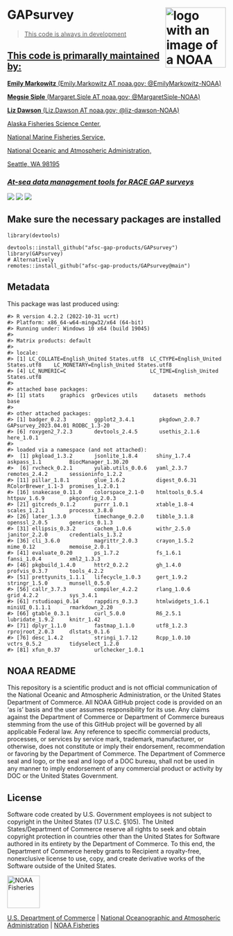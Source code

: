 <!-- README.md is generated from README.Rmd. Please edit that file -->

# GAPsurvey <a href={https://afsc-gap-products.github.io/GAPsurvey}><img src="man/figures/logo.png" align="right" width=139 height=139 alt="logo with an image of a NOAA Fisheries report" />

> This code is always in development

## This code is primarally maintained by:

**Emily Markowitz** (Emily.Markowitz AT noaa.gov; @EmilyMarkowitz-NOAA)

**Megsie Siple** (Margaret.Siple AT noaa.gov; @MargaretSiple-NOAA)

**Liz Dawson** (Liz.Dawson AT noaa.gov; @liz-dawson-NOAA)

Alaska Fisheries Science Center,

National Marine Fisheries Service,

National Oceanic and Atmospheric Administration,

Seattle, WA 98195

### *At-sea data management tools for RACE GAP surveys*

[![](https://img.shields.io/badge/devel%20version-2023.04.01-blue.svg)](https://github.com/afsc-gap-products/GAPsurvey)
[![](https://img.shields.io/badge/lifecycle-maturing-blue.svg)](https://lifecycle.r-lib.org/articles/stages.html#maturing)
[![](https://img.shields.io/github/last-commit/afsc-gap-products/GAPsurvey.svg)](https://github.com/afsc-gap-products/GAPsurvey/commits/main)

## Make sure the necessary packages are installed

    library(devtools)

    devtools::install_github("afsc-gap-products/GAPsurvey")
    library(GAPsurvey)
    # Alternatively
    remotes::install_github("afsc-gap-products/GAPsurvey@main")

## Metadata

This package was last produced using:

    #> R version 4.2.2 (2022-10-31 ucrt)
    #> Platform: x86_64-w64-mingw32/x64 (64-bit)
    #> Running under: Windows 10 x64 (build 19045)
    #> 
    #> Matrix products: default
    #> 
    #> locale:
    #> [1] LC_COLLATE=English_United States.utf8  LC_CTYPE=English_United States.utf8    LC_MONETARY=English_United States.utf8
    #> [4] LC_NUMERIC=C                           LC_TIME=English_United States.utf8    
    #> 
    #> attached base packages:
    #> [1] stats     graphics  grDevices utils     datasets  methods   base     
    #> 
    #> other attached packages:
    #> [1] badger_0.2.3         ggplot2_3.4.1        pkgdown_2.0.7        GAPsurvey_2023.04.01 RODBC_1.3-20        
    #> [6] roxygen2_7.2.3       devtools_2.4.5       usethis_2.1.6        here_1.0.1          
    #> 
    #> loaded via a namespace (and not attached):
    #>  [1] pkgload_1.3.2       jsonlite_1.8.4      shiny_1.7.4         askpass_1.1         BiocManager_1.30.20
    #>  [6] rvcheck_0.2.1       yulab.utils_0.0.6   yaml_2.3.7          remotes_2.4.2       sessioninfo_1.2.2  
    #> [11] pillar_1.8.1        glue_1.6.2          digest_0.6.31       RColorBrewer_1.1-3  promises_1.2.0.1   
    #> [16] snakecase_0.11.0    colorspace_2.1-0    htmltools_0.5.4     httpuv_1.6.9        pkgconfig_2.0.3    
    #> [21] gitcreds_0.1.2      purrr_1.0.1         xtable_1.8-4        scales_1.2.1        processx_3.8.0     
    #> [26] later_1.3.0         timechange_0.2.0    tibble_3.1.8        openssl_2.0.5       generics_0.1.3     
    #> [31] ellipsis_0.3.2      cachem_1.0.6        withr_2.5.0         janitor_2.2.0       credentials_1.3.2  
    #> [36] cli_3.6.0           magrittr_2.0.3      crayon_1.5.2        mime_0.12           memoise_2.0.1      
    #> [41] evaluate_0.20       ps_1.7.2            fs_1.6.1            fansi_1.0.4         xml2_1.3.3         
    #> [46] pkgbuild_1.4.0      httr2_0.2.2         gh_1.4.0            profvis_0.3.7       tools_4.2.2        
    #> [51] prettyunits_1.1.1   lifecycle_1.0.3     gert_1.9.2          stringr_1.5.0       munsell_0.5.0      
    #> [56] callr_3.7.3         compiler_4.2.2      rlang_1.0.6         grid_4.2.2          sys_3.4.1          
    #> [61] rstudioapi_0.14     rappdirs_0.3.3      htmlwidgets_1.6.1   miniUI_0.1.1.1      rmarkdown_2.20     
    #> [66] gtable_0.3.1        curl_5.0.0          R6_2.5.1            lubridate_1.9.2     knitr_1.42         
    #> [71] dplyr_1.1.0         fastmap_1.1.0       utf8_1.2.3          rprojroot_2.0.3     dlstats_0.1.6      
    #> [76] desc_1.4.2          stringi_1.7.12      Rcpp_1.0.10         vctrs_0.5.2         tidyselect_1.2.0   
    #> [81] xfun_0.37           urlchecker_1.0.1

## NOAA README

This repository is a scientific product and is not official
communication of the National Oceanic and Atmospheric Administration, or
the United States Department of Commerce. All NOAA GitHub project code
is provided on an ‘as is’ basis and the user assumes responsibility for
its use. Any claims against the Department of Commerce or Department of
Commerce bureaus stemming from the use of this GitHub project will be
governed by all applicable Federal law. Any reference to specific
commercial products, processes, or services by service mark, trademark,
manufacturer, or otherwise, does not constitute or imply their
endorsement, recommendation or favoring by the Department of Commerce.
The Department of Commerce seal and logo, or the seal and logo of a DOC
bureau, shall not be used in any manner to imply endorsement of any
commercial product or activity by DOC or the United States Government.

## License

Software code created by U.S. Government employees is not subject to
copyright in the United States (17 U.S.C. §105). The United
States/Department of Commerce reserve all rights to seek and obtain
copyright protection in countries other than the United States for
Software authored in its entirety by the Department of Commerce. To this
end, the Department of Commerce hereby grants to Recipient a
royalty-free, nonexclusive license to use, copy, and create derivative
works of the Software outside of the United States.

<img src="https://raw.githubusercontent.com/nmfs-general-modeling-tools/nmfspalette/main/man/figures/noaa-fisheries-rgb-2line-horizontal-small.png" height="75" alt="NOAA Fisheries">

[U.S. Department of Commerce](https://www.commerce.gov/) | [National
Oceanographic and Atmospheric Administration](https://www.noaa.gov) |
[NOAA Fisheries](https://www.fisheries.noaa.gov/)
